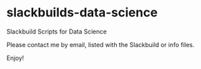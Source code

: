 # slackbuilds-data-science
Slackbuild Scripts for Data Science

Please contact me by email, listed with the Slackbuild or info files.

Enjoy!
